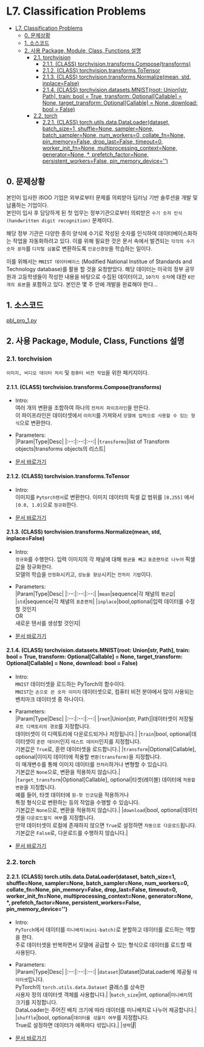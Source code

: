 # L7. Classification Problems

- [L7. Classification Problems](#l7-classification-problems)
  - [0. 문제상황](#0-문제상황)
  - [1. 소스코드](#1-소스코드)
  - [2. 사용 Package, Module, Class, Functions 설명](#2-사용-package-module-class-functions-설명)
    - [2.1. torchvision](#21-torchvision)
      - [2.1.1. (CLASS) torchvision.transforms.Compose(transforms)](#211-class-torchvisiontransformscomposetransforms)
      - [2.1.2. (CLASS) torchvision.transforms.ToTensor](#212-class-torchvisiontransformstotensor)
      - [2.1.3. (CLASS) torchvision.transforms.Normalize(mean, std, inplace=False)](#213-class-torchvisiontransformsnormalizemean-std-inplacefalse)
      - [2.1.4. (CLASS) torchvision.datasets.MNIST(root: Union\[str, Path\], train: bool = True, transform: Optional\[Callable\] = None, target\_transform: Optional\[Callable\] = None, download: bool = False)](#214-class-torchvisiondatasetsmnistroot-unionstr-path-train-bool--true-transform-optionalcallable--none-target_transform-optionalcallable--none-download-bool--false)
    - [2.2. torch](#22-torch)
      - [2.2.1. (CLASS) torch.utils.data.DataLoader(dataset, batch\_size=1, shuffle=None, sampler=None, batch\_sampler=None, num\_workers=0, collate\_fn=None, pin\_memory=False, drop\_last=False, timeout=0, worker\_init\_fn=None, multiprocessing\_context=None, generator=None, \*, prefetch\_factor=None, persistent\_workers=False, pin\_memory\_device='')](#221-class-torchutilsdatadataloaderdataset-batch_size1-shufflenone-samplernone-batch_samplernone-num_workers0-collate_fnnone-pin_memoryfalse-drop_lastfalse-timeout0-worker_init_fnnone-multiprocessing_contextnone-generatornone--prefetch_factornone-persistent_workersfalse-pin_memory_device)

## 0. 문제상황

본인이 입사한 ㈜OO 기업은 외부로부터 문제를 의뢰받아 딥러닝 기반 솔루션을 개발 및 납품하는 기업이다.   
본인이 입사 후 담당하게 된 첫 업무는 정부기관으로부터 의뢰받은 `수기 숫자 인식(handwritten digit recognition)` 문제이다.   

해당 정부 기관은 다양한 종이 양식에 수기로 작성된 숫자를 인식하여 데이터베이스화하는 작업을 자동화하려고 있다. 이를 위해 필요한 것은 문서 속에서 발견되는 `각각의 수기 숫자 문자`를 `디지털 심볼`로 변환하도록 `인공신경망`을 학습하는 일이다.   

이를 위해서는 `MNIST 데이터베이스` (Modified National Institue of Standards and Technology database)를 활용
할 것을 요청받았다. 해당 데이터는 미국의 정부 공무원과 고등학생들이 작성한 내용을 바탕으로 수집된 데이터이고, `10가지 숫자`에 대한 `6만개의 표본`을 포함하고 있다. 본인은 몇 주 안에 개발을 완료해야 한다…

## 1. 소스코드
[pbl_pro_1.py](./pbl_pro_1.py)

## 2. 사용 Package, Module, Class, Functions 설명
### 2.1. torchvision
`이미지, 비디오 데이터 처리` 및 `컴퓨터 비전 작업`을 위한 패키지이다.
#### 2.1.1. (CLASS) torchvision.transforms.Compose(transforms)
- Intro:  
  여러 개의 변환을 조합하여 하나의 `전처리 파이프라인`을 만든다.   
  이 파이프라인은 데이터셋에서 `이미지`를 가져와서 `모델에 입력으로 사용할 수 있는 형식`으로 변환한다.  

- Parameters:  
  |Param|Type|Desc|
  |:--:|:--:|:--:|
  |`transforms`|list of Transform objects|transforms objects의 리스트|

- [문서 바로가기](https://pytorch.org/vision/main/generated/torchvision.transforms.Compose.html)

#### 2.1.2. (CLASS) torchvision.transforms.ToTensor
- Intro:  
  이미지를 `Pytorch텐서`로 변환한다. 이미지 데이터의 픽셀 값 범위를 `[0,255]` 에서 `[0.0, 1.0]`으로 `정규화`한다.

- [문서 바로가기](https://pytorch.org/vision/main/generated/torchvision.transforms.ToTensor.html)

#### 2.1.3. (CLASS) torchvision.transforms.Normalize(mean, std, inplace=False)
- Intro:  
  `정규화`를 수행한다. 입력 이미지의 각 채널에 대해 `평균을 빼고` `표준편차로 나누어` 픽셀 값을 정규화한다.  
  모델의 학습을 `안정화`시키고, `성능을 향상`시키는 `전처리 기법`이다.

- Parameters:  
  |Param|Type|Desc|
  |:--:|:--:|:--:|
  |`mean`|sequence|각 채널의 `평균값`|
  |`std`|sequence|각 채녈의 `표준편차`|
  |`inplace`|bool,optional|입력 데이터를 수정할 것인지 <br>OR<br> 새로운 텐서를 생성할 것인지|

- [문서 바로가기](https://pytorch.org/vision/main/generated/torchvision.transforms.Normalize.html)

#### 2.1.4. (CLASS) torchvision.datasets.MNIST(root: Union[str, Path], train: bool = True, transform: Optional[Callable] = None, target_transform: Optional[Callable] = None, download: bool = False)
- Intro:  
  `MNIST` 데이터셋을 로드하는 PyTorch의 함수이다.  
  `MNIST`는 `손으로 쓴 숫자 이미지` 데이터셋으로, 컴퓨터 비전 분야에서 많이 사용되는 벤치마크 데이터셋 중 하나이다.

- Parameters:  
  |Param|Type|Desc|
  |:--:|:--:|:--:|
  |`root`|Union[str, Path]|데이터셋이 저장될 `루트 디렉토리의 경로`를 지정합니다. <BR> 데이터셋이 이 디렉토리에 다운로드되거나 저장됩니다.|
  |`train`|bool, optional|데이터셋이 `훈련 데이터`인지 `테스트 데이터`인지를 지정합니다.<BR> 기본값은 `True`로, 훈련 데이터셋을 로드합니다.|
  |`transform`|Optional[Callable], optional|이미지 데이터에 적용할 `변환(transform)`을 지정합니다. <BR> 이 매개변수를 통해 이미지 데이터를 `전처리`하거나 변형할 수 있습니다. <BR> 기본값은 `None`으로, 변환을 적용하지 않습니다.|
  |`target_transform`|Optional[Callable], optional|타겟(레이블) 데이터에 `적용할 변환`을 지정합니다. <BR>예를 들어, 타겟 데이터에 `원-핫 인코딩`을 적용하거나 <BR>특정 형식으로 변환하는 등의 작업을 수행할 수 있습니다. <BR>기본값은 `None`으로, 변환을 적용하지 않습니다.|
  |`download`|bool, optional|데이터셋을 `다운로드할지 여부`를 지정합니다. <BR>만약 데이터셋이 로컬에 존재하지 않으면 `True`로 설정하면 `자동으로 다운로드`됩니다. <BR>기본값은 `False`로, 다운로드를 수행하지 않습니다.|

- [문서 바로가기](https://pytorch.org/vision/main/generated/torchvision.datasets.MNIST.html)

### 2.2. torch
#### 2.2.1. (CLASS) torch.utils.data.DataLoader(dataset, batch_size=1, shuffle=None, sampler=None, batch_sampler=None, num_workers=0, collate_fn=None, pin_memory=False, drop_last=False, timeout=0, worker_init_fn=None, multiprocessing_context=None, generator=None, *, prefetch_factor=None, persistent_workers=False, pin_memory_device='')
- Intro:  
    `PyTorch`에서 데이터를 `미니배치(mini-batch)`로 분할하고 데이터를 로드하는 역할을 한다.  
    주로 데이터셋을 반복하면서 모델에 공급할 수 있는 형식으로 데이터를 로드할 때 사용된다. 

- Parameters:  
  |Param|Type|Desc|
  |:--:|:--:|:--:|
  |`dataset`|Dataset|DataLoader에 제공될 `데이터셋`입니다. <br>PyTorch의 `torch.utils.data.Dataset` 클래스를 상속한<br> 사용자 정의 데이터셋 객체를 사용합니다.|
  |`batch_size`|int, optional|`미니배치`의 크기를 지정합니다. <br>DataLoader는 주어진 배치 크기에 따라 데이터를 미니배치로 나누어 제공합니다.|
  |`shuffle`|bool, optional|`데이터를 섞을지 여부`를 지정합니다. <br>True로 설정하면 데이터가 에폭마다 섞입니다.|
  |`생략`|***|***|

- [문서 바로가기](https://pytorch.org/docs/stable/data.html#torch.utils.data.DataLoader)